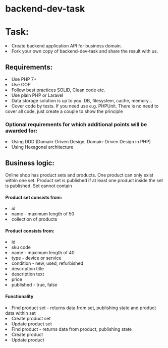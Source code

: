 # backend-dev-task

<h1>Task:</h1>

<li>Create backend application API for business domain.</li>
<li>Fork your own copy of backend-dev-task and share the result with us.</li>

<h2>Requirements:</h2>
<li>Use PHP 7+</li>
<li>Use OOP</li>
<li>Follow best practices SOLID, Clean code etc.</li>
<li>Use plain PHP or Laravel</li>
<li>Data storage solution is up to you. DB, filesystem, cache, memory... </li>
<li>Cover code by tests. If you need use e.g. PHPUnit. There is no need to cover all code, just create a couple to show the principle</li>
 
<h3>Optional requirements for which additional points will be awarded for:</h3>
<li>Using DDD (Domain-Driven Design, Domain-Driven Design in PHP)</li>
<li>Using Hexagonal architecture</li>

<h2>Business logic:</h2>

Online shop has product sets and products. One product can only exist within one set. Product set is published if at least one product inside the set is published.
Set cannot contain 

<h4>Product set consists from:</h4>
<li>id</li>
<li>name - maximum length of 50</li>
<li>collection of products</li>

<h4>Product consists from:</h4>
<li>id</li>
<li>sku code</li>
<li>name - maximum length of 40</li>
<li>type - device or service</li>
<li>condition - new, used, refurbished</li>
<li>description title</li>
<li>description text</li>
<li>price</li>
<li>published - true, false</li>

<h4>Functionality</h4>
<li>Find product set - returns data from set, publishing state and product data within set</li>
<li>Create product set</li>
<li>Update product set</li>
<li>Find product - returns data from product, publishing state</li>
<li>Create product</li>
<li>Update product</li>
